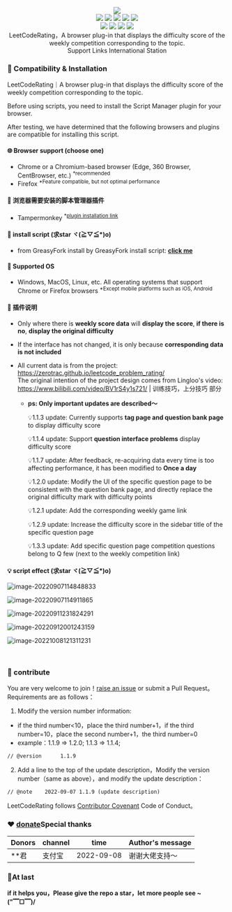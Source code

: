 <p align=center>
<img src="https://cdn.jsdelivr.net/gh/zhang-wangz/LeetCodeRating/images/logo.png"/>
  <br>
  <a title="Hits" target="_blank" href="https://github.com/zhang-wangz/LeetCodeRating"><img src="https://hits.b3log.org/zhang-wangz/LeetCodeRating.svg"></a>
  <img src="https://img.shields.io/github/stars/zhang-wangz/LeetCodeRating?style=flat-square"/>
  <img src="https://img.shields.io/github/contributors/zhang-wangz/LeetCodeRating?style=flat-square"/>
  <img src="https://img.shields.io/github/commit-activity/y/zhang-wangz/LeetCodeRating?style=flat-square"/>
  <img src="https://img.shields.io/github/last-commit/zhang-wangz/LeetCodeRating?style=flat-square"/>
  <br>
  <img src="https://img.shields.io/github/issues/zhang-wangz/LeetCodeRating?style=flat-square"/>
  <img src="https://img.shields.io/github/issues-pr/zhang-wangz/LeetCodeRating?style=flat-square"/>
  <img src="https://img.shields.io/github/watchers/zhang-wangz/LeetCodeRating?style=flat-square"/>
  <img src="https://img.shields.io/github/issues-closed/zhang-wangz/LeetCodeRating?style=flat-square"/>
  <br>
  LeetCodeRating，A browser plug-in that displays the difficulty score of the weekly competition corresponding to the topic.
  <br>
  Support Links International Station
</p>

### :iphone: Compatibility & Installation

LeetCodeRating｜A browser plug-in that displays the difficulty score of the weekly competition corresponding to the topic.  

Before using scripts, you need to install the Script Manager plugin for your browser.

After testing, we have determined that the following browsers and plugins are compatible for installing this script.

#### :globe_with_meridians: Browser support (choose one)

* Chrome or a Chromium-based browser (Edge, 360 Browser, CentBrowser, etc.) <sup>*recommended</sup>
* Firefox <sup>*Feature compatible, but not optimal performance</sup>

#### :see_no_evil: 浏览器需要安装的脚本管理器插件

* Tampermonkey  <sup>*<a href="https://www.tampermonkey.net/">plugin installation link</a></sup>

#### :page_facing_up: install script (求star ヾ(≧▽≦*)o)

* from GreasyFork install
  by GreasyFork install script: **[click me](https://greasyfork.org/zh-CN/scripts/450890-leetcoderating-%E6%98%BE%E7%A4%BA%E5%8A%9B%E6%89%A3%E5%91%A8%E8%B5%9B%E9%9A%BE%E5%BA%A6%E5%88%86)**

#### :test_tube: Supported OS

* Windows, MacOS, Linux, etc. All operating systems that support Chrome or Firefox browsers <sup>*Except mobile platforms such as iOS, Android</sup>



#### 🐒 插件说明

- Only where there is **weekly score data** will **display the score**, **if there is no**, **display the original difficulty**

- If the interface has not changed, it is only because **corresponding data is not included**

- All current data is from the project: https://zerotrac.github.io/leetcode_problem_rating/    <br/>
  The original intention of the project design comes from Lingloo's video: https://www.bilibili.com/video/BV1rS4y1s721/ | 训练技巧，上分技巧 部分

  - **ps: Only important updates are described～**

    💡1.1.3 update: Currently supports **tag page and question bank page** to display difficulty score

    💡1.1.4 update: Support **question interface problems** display difficulty score

    💡1.1.7 update: After feedback, re-acquiring data every time is too affecting performance, it has been modified to **Once a day**
  
    💡1.2.0 update: Modify the UI of the specific question page to be consistent with the question bank page, and directly replace the original difficulty mark with difficulty points
  
    💡1.2.1 update: Add the corresponding weekly game link
    
    💡1.2.9 update: Increase the difficulty score in the sidebar title of the specific question page
    
    💡1.3.3 update: Add specific question page competition questions belong to Q few (next to the weekly competition link)


#### 💡 script effect (求star ヾ(≧▽≦*)o)

![image-20220907114848833](https://cdn.jsdelivr.net/gh/zhang-wangz/LeetCodeRating/images/1.png)

![image-20220907114911865](https://cdn.jsdelivr.net/gh/zhang-wangz/LeetCodeRating/images/2.png)

![image-20220911231824291](https://cdn.jsdelivr.net/gh/zhang-wangz/LeetCodeRating/images/image-20220911231824291.png)

![image-20220912001243159](https://cdn.jsdelivr.net/gh/zhang-wangz/LeetCodeRating/images/image-20220912001243159.png)

![image-20221008121311231](https://raw.staticdn.net/zhang-wangz/LeetCodeRating/main/images/4.png)

<br/>

### :rocket: contribute
You are very welcome to join！[raise an issue](https://github.com/zhang-wangz/LeetCodeRating/issues/new?assignees=athony.w&labels=help+wanted&template=ISSUE_TEMPLATE.md&title=) or submit a Pull Request。<br/>
Requirements are as follows： <br/>

1. Modify the version number information:
- if the third number<10，place the third number+1，if the third number=10，place the second number+1，the third number=0
- example：1.1.9 => 1.2.0; 1.1.3 => 1.1.4;
```
// @version      1.1.9
```
2. Add a line to the top of the update description，Modify the version number（same as above），and modify the update description：
```
// @note    2022-09-07 1.1.9 (update description)
```
LeetCodeRating follows [Contributor Covenant](http://contributor-covenant.org/version/1/3/0/) Code of Conduct。

### :heart: [donate](https://www.showdoc.com.cn/2069209189620830)Special thanks
| Donors | channel | time                 | Author's message           |
|-----| -- | -------------------- | ------------------ |
| **君 | 支付宝 | 2022-09-08 | 谢谢大佬支持～             |

### 🍬At last
**if it helps you，Please give the repo a star，let more people see ~ ("▔□▔)/**
